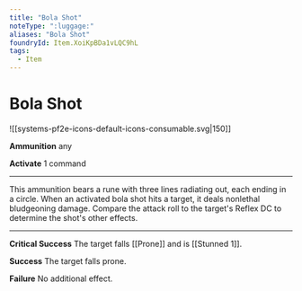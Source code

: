 ```yaml
---
title: "Bola Shot"
noteType: ":luggage:"
aliases: "Bola Shot"
foundryId: Item.XoiKpBDa1vLQC9hL
tags:
  - Item
---
```


# Bola Shot
![[systems-pf2e-icons-default-icons-consumable.svg|150]]

**Ammunition** any

**Activate** 1 command

* * *

This ammunition bears a rune with three lines radiating out, each ending in a circle. When an activated bola shot hits a target, it deals nonlethal bludgeoning damage. Compare the attack roll to the target's Reflex DC to determine the shot's other effects.

* * *

**Critical Success** The target falls [[Prone]] and is [[Stunned 1]].

**Success** The target falls prone.

**Failure** No additional effect.
